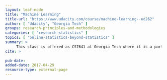 ```yaml
---
layout: leaf-node
title: "Machine Learning"
title-url: "https://www.udacity.com/course/machine-learning--ud262"
author: [ "Udacity", "Georgia Tech" ]
groups: research-principles-and-methodologies
categories: [ "research-statistics" ]
topics: [ "online-statistics-beyond-statistics" ]
summary: >
     This class is offered as CS7641 at Georgia Tech where it is a part of the Online Masters Degree (OMS). Taking this course here will not earn credit towards the OMS degree.
cite: >
     
pub-date: 
added-date: 2017-04-29
resource-type: external-page
---
```

